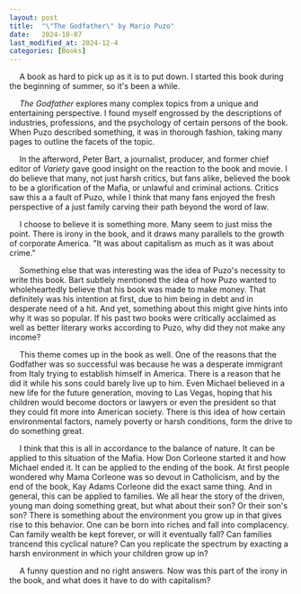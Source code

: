 ```yaml
---
layout: post
title:  "\"The Godfather\" by Mario Puzo"
date:   2024-10-07
last_modified_at: 2024-12-4
categories: [Books]
---
```


&emsp; A book as hard to pick up as it is to put down. I started this book during the beginning of summer, so it's been a while.

&emsp; *The Godfather* explores many complex topics from a unique and entertaining perspective. I found myself engrossed by the descriptions of industries, professions, and the psychology of certain persons of the book. When Puzo described something, it was in thorough fashion, taking many pages to outline the facets of the topic.

&emsp; In the afterword, Peter Bart, a journalist, producer, and former chief editor of *Variety* gave good insight on the reaction to the book and movie. I do believe that many, not just harsh critics, but fans alike, believed the book to be a glorification of the Mafia, or unlawful and criminal actions. Critics saw this a a fault of Puzo, while I think that many fans enjoyed the fresh perspective of a just family carving their path beyond the word of law.

&emsp; I choose to believe it is something more. Many seem to just miss the point. There is irony in the book, and it draws many parallels to the growth of corporate America. "It was about capitalism as much as it was about crime."

&emsp; Something else that was interesting was the idea of Puzo's necessity to write this book. Bart subtlely mentioned the idea of how Puzo wanted to wholeheartedly believe that his book was made to make money. That definitely was his intention at first, due to him being in debt and in desperate need of a hit. And yet, something about this might give hints into why it was so popular. If his past two books were critically acclaimed as well as better literary works according to Puzo, why did they not make any income? 

&emsp; This theme comes up in the book as well. One of the reasons that the Godfather was so successful was because he was a desperate immigrant from Italy trying to establish himself in America. There is a reason that he did it while his sons could barely live up to him. Even Michael believed in a new life for the future generation, moving to Las Vegas, hoping that his children would become doctors or lawyers or even the president so that they could fit more into American society. There is this idea of how certain environmental factors, namely poverty or harsh conditions, form the drive to do something great. 

&emsp; I think that this is all in accordance to the balance of nature. It can be applied to this situation of the Mafia. How Don Corleone started it and how Michael ended it. It can be applied to the ending of the book. At first people wondered why Mama Corleone was so devout in Catholicism, and by the end of the book, Kay Adams Corleone did the exact same thing. And in general, this can be applied to families. We all hear the story of the driven, young man doing something great, but what about their son? Or their son's son? There is something about the environment you grow up in that gives rise to this behavior. One can be born into riches and fall into complacency. Can family wealth be kept forever, or will it eventually fall? Can families trancend this cyclical nature? Can you replicate the spectrum by exacting a harsh environment in which your children grow up in?

&emsp; A funny question and no right answers. Now was this part of the irony in the book, and what does it have to do with capitalism?